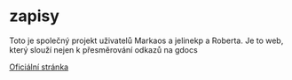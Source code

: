 # zapisy
Toto je společný projekt uživatelů Markaos a jelinekp a Roberta.
Je to web, který slouží nejen k přesměrování odkazů na gdocs

[Oficiální stránka](http://zapisy.markaos.cz)
